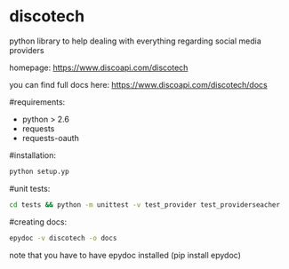 discotech
========

python library to help dealing with everything regarding social media providers

homepage: https://www.discoapi.com/discotech

you can find full docs here: https://www.discoapi.com/discotech/docs

#requirements:
- python > 2.6
- requests 
- requests-oauth

#installation:
```bash
python setup.yp
```

#unit tests:
```bash
cd tests && python -m unittest -v test_provider test_providerseacher
```

#creating docs:
```bash
epydoc -v discotech -o docs
```

note that you have to have epydoc installed (pip install epydoc)
